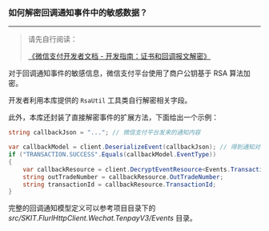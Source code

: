 ﻿### 如何解密回调通知事件中的敏感数据？

---

> 请先自行阅读：
>
> [《微信支付开发者文档 - 开发指南：证书和回调报文解密》](https://pay.weixin.qq.com/wiki/doc/apiv3_partner/wechatpay/wechatpay4_2.shtml)

对于回调通知事件的敏感信息，微信支付平台使用了商户公钥基于 RSA 算法加密。

开发者利用本库提供的 `RsaUtil` 工具类自行解密相关字段。

此外，本库还封装了直接解密事件的扩展方法，下面给出一个示例：

```csharp
string callbackJson = "..."; // 微信支付平台发来的通知内容

var callbackModel = client.DeserializeEvent(callbackJson); // 得到通知对象
if ("TRANSACTION.SUCCESS".Equals(callbackModel.EventType))
{
    var callbackResource = client.DecryptEventResource<Events.TransactionResource>(callbackModel); // 得到支付通知敏感数据
    string outTradeNumber = callbackResource.OutTradeNumber;
    string transactionId = callbackResource.TransactionId;
}
```

完整的回调通知模型定义可以参考项目目录下的 _src/SKIT.FlurlHttpClient.Wechat.TenpayV3/Events_ 目录。

